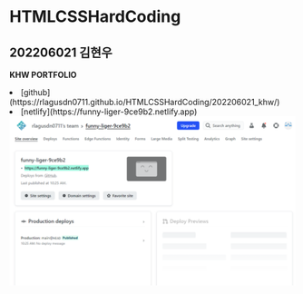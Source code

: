 # HTMLCSSHardCoding
## 202206021 김현우
<strong>KHW PORTFOLIO</strong>   
<li>[github](https://rlagusdn0711.github.io/HTMLCSSHardCoding/202206021_khw/)</li>
<li>[netlify](https://funny-liger-9ce9b2.netlify.app)</li>
<img src="img/cap1.PNG">
